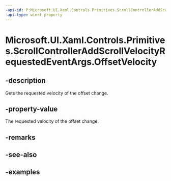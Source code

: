 ```yaml
---
-api-id: P:Microsoft.UI.Xaml.Controls.Primitives.ScrollControllerAddScrollVelocityRequestedEventArgs.OffsetVelocity
-api-type: winrt property
---
```


# Microsoft.UI.Xaml.Controls.Primitives.ScrollControllerAddScrollVelocityRequestedEventArgs.OffsetVelocity

<!--
public float OffsetVelocity { get; }
-->


## -description

Gets the requested velocity of the offset change.

## -property-value

The requested velocity of the offset change.

## -remarks

## -see-also

## -examples


